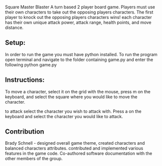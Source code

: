 Square Master Blaster 
A turn based 2 player board game.
Players must use their own characters to take out the opposing players characters.
The first player to knock out the opposing players characters wins!
each character has their own unique attack power, attack range, health points,
and move distance. 

Setup:
------

In order to run the game you must have python installed. 
To run the program open terminal and navigate to the folder containing game.py
and enter the following
python game.py

Instructions:
-------------

To move a character, select it on the grid with the mouse, press m on the keyboard, and select the square where 
you would like to move the character. 

to attack select the character you wish to attack with. Press a on the keyboard and select the character you
would like to attack. 

Contribution
-------------
Brady Schnell - designed overall game theme, created characters and balanced characters attributes. 
                contributed and implemented various features in the game code. Co-authored software documentation
                with the other members of the group. 
